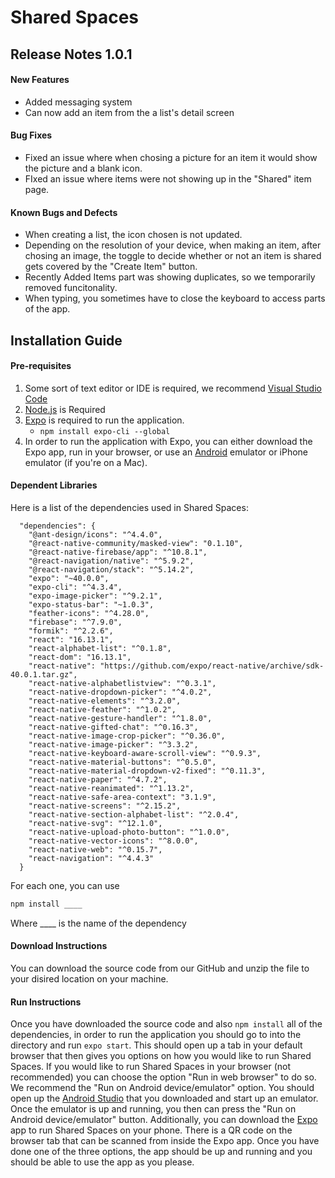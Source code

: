 # Shared Spaces

## Release Notes 1.0.1

#### New Features
* Added messaging system
* Can now add an item from the a list's detail screen

#### Bug Fixes
* Fixed an issue where when chosing a picture for an item it would show the picture and a blank icon.
* FIxed an issue where items were not showing up in the "Shared" item page.

#### Known Bugs and Defects
* When creating a list, the icon chosen is not updated.
* Depending on the resolution of your device, when making an item, after chosing an image, the toggle to decide whether or not an item is shared gets covered by the "Create Item" button.
* Recently Added Items part was showing duplicates, so we temporarily removed funcitonality.
* When typing, you sometimes have to close the keyboard to access parts of the app. 

## Installation Guide

#### Pre-requisites
1. Some sort of text editor or IDE is required, we recommend [Visual Studio Code][1]
2. [Node.js][2] is Required
3. [Expo][3] is required to run the application. 
    * ```npm install expo-cli --global```
4. In order to run the application with Expo, you can either download the Expo app, run in your browser, or use an [Android][4] emulator or iPhone emulator (if you're on a Mac).

#### Dependent Libraries
Here is a list of the dependencies used in Shared Spaces:

~~~~
  "dependencies": {
    "@ant-design/icons": "^4.4.0",
    "@react-native-community/masked-view": "0.1.10",
    "@react-native-firebase/app": "^10.8.1",
    "@react-navigation/native": "^5.9.2",
    "@react-navigation/stack": "^5.14.2",
    "expo": "~40.0.0",
    "expo-cli": "^4.3.4",
    "expo-image-picker": "^9.2.1",
    "expo-status-bar": "~1.0.3",
    "feather-icons": "^4.28.0",
    "firebase": "^7.9.0",
    "formik": "^2.2.6",
    "react": "16.13.1",
    "react-alphabet-list": "^0.1.8",
    "react-dom": "16.13.1",
    "react-native": "https://github.com/expo/react-native/archive/sdk-40.0.1.tar.gz",
    "react-native-alphabetlistview": "^0.3.1",
    "react-native-dropdown-picker": "^4.0.2",
    "react-native-elements": "^3.2.0",
    "react-native-feather": "^1.0.2",
    "react-native-gesture-handler": "^1.8.0",
    "react-native-gifted-chat": "^0.16.3",
    "react-native-image-crop-picker": "^0.36.0",
    "react-native-image-picker": "^3.3.2",
    "react-native-keyboard-aware-scroll-view": "^0.9.3",
    "react-native-material-buttons": "^0.5.0",
    "react-native-material-dropdown-v2-fixed": "^0.11.3",
    "react-native-paper": "^4.7.2",
    "react-native-reanimated": "^1.13.2",
    "react-native-safe-area-context": "3.1.9",
    "react-native-screens": "^2.15.2",
    "react-native-section-alphabet-list": "^2.0.4",
    "react-native-svg": "^12.1.0",
    "react-native-upload-photo-button": "^1.0.0",
    "react-native-vector-icons": "^8.0.0",
    "react-native-web": "^0.15.7",
    "react-navigation": "^4.4.3"
  }
 ~~~~

For each one, you can use 
```bash
npm install ____
```
Where ____ is the name of the dependency

#### Download Instructions
You can download the source code from our GitHub and unzip the file to your disired location on your machine.

#### Run Instructions
Once you have downloaded the source code and also ```npm install``` all of the dependencies, in order to run the application you should go to into the directory and run ```expo start```. This should open up a tab in your default browser that then gives you options on how you would like to run Shared Spaces. If you would like to run Shared Spaces in your browser (not recommended) you can choose the option "Run in web browser" to do so. We recommend the "Run on Android device/emulator" option. You should open up the [Android Studio][4] that you downloaded and start up an emulator. Once the emulator is up and running, you then can press the "Run on Android device/emulator" button. Additionally, you can download the [Expo][3] app to run Shared Spaces on your phone. There is a QR code on the browser tab that can be scanned from inside the Expo app. Once you have done one of the three options, the app should be up and running and you should be able to use the app as you please.

[1]: https://code.visualstudio.com/download
[2]: https://nodejs.org/en/
[3]: https://expo.io/tools
[4]: https://developer.android.com/studio
 
